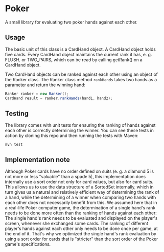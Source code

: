 # Poker

A small library for evaluating two poker hands against each other.

## Usage

The basic unit of this class is a CardHand object. A CardHand object holds five cards. Every CardHand object
maintains the current rank it has, e. g. FLUSH, or TWO_PAIRS, which can be read by calling getRank() on a 
CardHand object.

Two CardHand objects can be ranked against each other using an object of the Ranker class. The Ranker class
method `rankHands` takes two hands as a parameter and return the winning hand:

```java
Ranker ranker = new Ranker();
CardHand result = ranker.rankHands(hand1, hand2);
```

## Testing

The library comes with unit tests for ensuring the ranking of hands against each other is correctly determining 
the winner. You can see these tests in action by cloning this repo and then running the tests with Maven: 

```
mvn test
```

## Implementation note

Although Poker cards have no order defined on suits (e. g. a diamond 5 is not more or less "valuable"
than a spade 5), this implementation does internally use a sort order not only for card values, but also
for card suits. This allows us to use the data structure of a SortedSet internally, which in turn gives
us a natural and relatively efficient way of determining the rank of a hand, while the determining of a 
winner when comparing two hands with each other does not necessarily benefit from this.
We assumed here that in a real-life Poker computer game, the determination of a single hand's rank needs
to be done more often than the ranking of hands against each other: The single hand's rank needs to be
evaluated and displayed on the player's screen, whenever she exchanged some cards. The ranking of different
player's hands against each other only needs to be done once per game, at the end of it. That's why we 
optimized the single hand's rank evaluation by using a sort order for cards that is "stricter" than the 
sort order of the Poker game's specifications. 